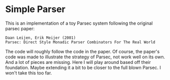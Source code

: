 # Simple Parser

This is an implementation of a toy Parsec system following the original parsec paper:

    Daan Leijen, Erik Meijer (2001)
    Parsec: Direct Style Monadic Parser Combinators For The Real World

The code will roughly follow the code in the paper. Of course, the paper's
code was made to illustrate the strategy of Parsec, not work well on its own.
And a lot of pieces are missing. Here I will play around based off their
foundation. Maybe extending it a bit to be closer to the full blown Parsec. I
won't take this too far.
